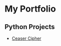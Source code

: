 # My Portfolio

<h2>Python Projects</h2>

<ul>
    <a href="https://github.com/sachinrace/Cipher"><li>Ceaser Cipher</li></a>
</ul>
